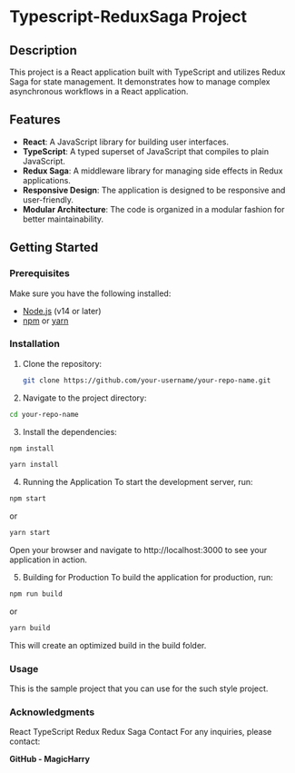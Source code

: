 # Typescript-ReduxSaga Project


## Description

This project is a React application built with TypeScript and utilizes Redux Saga for state management. It demonstrates how to manage complex asynchronous workflows in a React application.

## Features

- **React**: A JavaScript library for building user interfaces.
- **TypeScript**: A typed superset of JavaScript that compiles to plain JavaScript.
- **Redux Saga**: A middleware library for managing side effects in Redux applications.
- **Responsive Design**: The application is designed to be responsive and user-friendly.
- **Modular Architecture**: The code is organized in a modular fashion for better maintainability.

## Getting Started

### Prerequisites

Make sure you have the following installed:

- [Node.js](https://nodejs.org/) (v14 or later)
- [npm](https://www.npmjs.com/) or [yarn](https://yarnpkg.com/)

### Installation

1. Clone the repository:

   ```bash
   git clone https://github.com/your-username/your-repo-name.git

2. Navigate to the project directory:

```bash
cd your-repo-name
```

3. Install the dependencies:

```bash
npm install
```

```bash
yarn install
```

4. Running the Application
To start the development server, run:

```bash
npm start
```
or

```bash
yarn start
```

Open your browser and navigate to http://localhost:3000 to see your application in action.

5. Building for Production
To build the application for production, run:

```bash
npm run build
```
or

```bash
yarn build
```
This will create an optimized build in the build folder.

### Usage
This is the sample project that you can use for the such style project.

### Acknowledgments
React
TypeScript
Redux
Redux Saga
Contact
For any inquiries, please contact:

<strong>GitHub<strong> - MagicHarry
